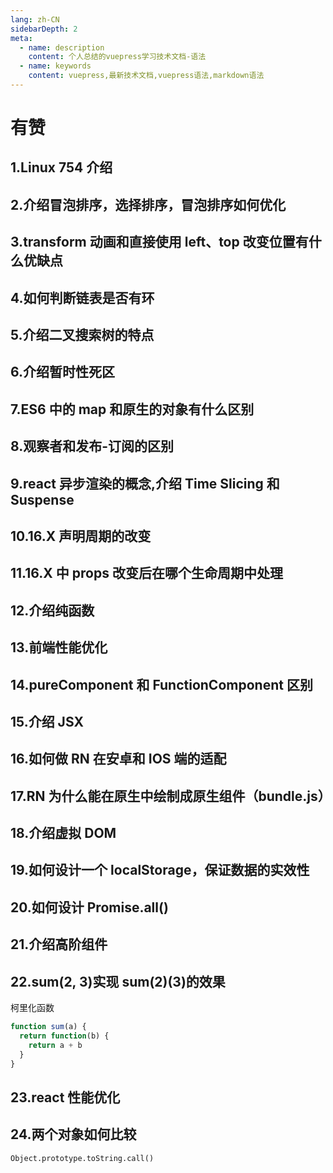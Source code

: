 ```yaml
---
lang: zh-CN
sidebarDepth: 2
meta:
  - name: description
    content: 个人总结的vuepress学习技术文档-语法
  - name: keywords
    content: vuepress,最新技术文档,vuepress语法,markdown语法
---
```


# 有赞

## 1.Linux 754 介绍

## 2.介绍冒泡排序，选择排序，冒泡排序如何优化

## 3.transform 动画和直接使用 left、top 改变位置有什么优缺点

## 4.如何判断链表是否有环

## 5.介绍二叉搜索树的特点

## 6.介绍暂时性死区

## 7.ES6 中的 map 和原生的对象有什么区别

## 8.观察者和发布-订阅的区别

## 9.react 异步渲染的概念,介绍 Time Slicing 和 Suspense

## 10.16.X 声明周期的改变

## 11.16.X 中 props 改变后在哪个生命周期中处理

## 12.介绍纯函数

## 13.前端性能优化

## 14.pureComponent 和 FunctionComponent 区别

## 15.介绍 JSX

## 16.如何做 RN 在安卓和 IOS 端的适配

## 17.RN 为什么能在原生中绘制成原生组件（bundle.js）

## 18.介绍虚拟 DOM

## 19.如何设计一个 localStorage，保证数据的实效性

## 20.如何设计 Promise.all()

## 21.介绍高阶组件

## 22.sum(2, 3)实现 sum(2)(3)的效果

柯里化函数

```js
function sum(a) {
  return function(b) {
    return a + b
  }
}
```

## 23.react 性能优化

## 24.两个对象如何比较

```
Object.prototype.toString.call()
```
